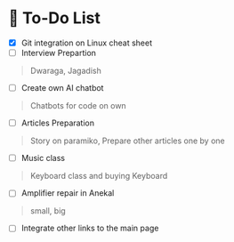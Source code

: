 # 📝 To-Do List

- [x] Git integration on Linux cheat sheet
- [ ] Interview Prepartion
> Dwaraga, Jagadish
- [ ] Create own AI chatbot
> Chatbots for code on own
- [ ] Articles Preparation
> Story on paramiko, Prepare other articles one by one
- [ ] Music class
> Keyboard class and buying Keyboard
- [ ] Amplifier repair in Anekal
> small, big
- [ ] Integrate other links to the main page
